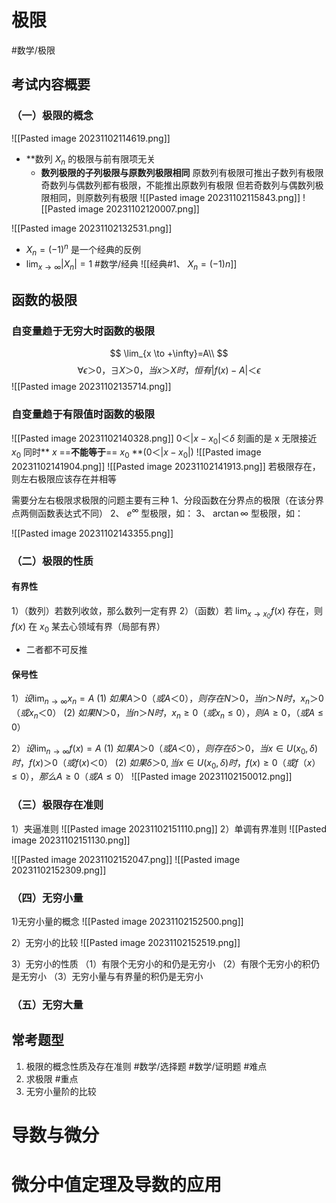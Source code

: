 # 极限 
#数学/极限
## 考试内容概要
### （一）极限的概念
![[Pasted image 20231102114619.png]]
- **数列 ${X_n}$ 的极限与前有限项无关
	- **数列极限的子列极限与原数列极限相同**
		原数列有极限可推出子数列有极限
		奇数列与偶数列都有极限，不能推出原数列有极限
		但若奇数列与偶数列极限相同，则原数列有极限
![[Pasted image 20231102115843.png]] 
![[Pasted image 20231102120007.png]]

![[Pasted image 20231102132531.png]]
-  $X_n = (-1)^n$ 是一个经典的反例 
- $\lim_{x \to \infty} |X_n|=1$
#数学/经典
![[经典#1、 $X_n = (-1) n$]]

## 函数的极限
### 自变量趋于无穷大时函数的极限
$$
\lim_{x \to +\infty}=A\\
$$
$$
\forall \epsilon＞0，\exists X＞0，当x＞X时，恒有|f(x)-A|＜\epsilon
$$
![[Pasted image 20231102135714.png]]
### 自变量趋于有限值时函数的极限
![[Pasted image 20231102140328.png]]
$0＜|x-x_0|＜\delta$ 刻画的是 x 无限接近 $x_0$
同时** $x$ ==**不能等于**== $x_0$ **($0＜|x-x_0|$)
![[Pasted image 20231102141904.png]]
![[Pasted image 20231102141913.png]]
	若极限存在，则左右极限应该存在并相等


需要分左右极限求极限的问题主要有三种
1、分段函数在分界点的极限（在该分界点两侧函数表达式不同）
2、 $e^\infty$ 型极限，如：
3、 $\arctan \infty$ 型极限，如：

![[Pasted image 20231102143355.png]]


### （二）极限的性质
#### 有界性
1）（数列）若数列收敛，那么数列一定有界
2）（函数）若 $\lim_{x\to x_0}f(x)$ 存在，则 $f (x)$ 在 $x_0$ 某去心领域有界（局部有界）
- 二者都不可反推

#### 保号性
1）$设\lim_{n\to \infty}x_n=A$ 
	(1) $如果A＞0（或A＜0），则存在N＞0，当n＞N时，x_n＞0（或x_n＜0）$
	(2)  $如果N＞0，当n＞N时，x_n≥0（或x_n≤0），则A≥0，（或A≤0）$

2）$设\lim_{n\to \infty}f(x)=A$ 
	(1) $如果A＞0（或A＜0），则存在\delta＞0，当x\in U(x_0,\delta)时，f(x)＞0（或f(x)＜0）$
	(2)  $如果\delta＞0,当x\in U(x_0,\delta)时，f(x)≥0（或f（x）≤0），那么A≥0（或A≤0）$
![[Pasted image 20231102150012.png]]


### （三）极限存在准则
1）夹逼准则
![[Pasted image 20231102151110.png]]
2）单调有界准则
![[Pasted image 20231102151130.png]]


![[Pasted image 20231102152047.png]]
![[Pasted image 20231102152309.png]]
### （四）无穷小量
1)无穷小量的概念
	![[Pasted image 20231102152500.png]]


2）无穷小的比较
![[Pasted image 20231102152519.png]]

3）无穷小的性质
（1）有限个无穷小的和仍是无穷小
（2）有限个无穷小的积仍是无穷小
（3）无穷小量与有界量的积仍是无穷小

### （五）无穷大量



## 常考题型
1. 极限的概念性质及存在准则 #数学/选择题 #数学/证明题 #难点
2. 求极限 #重点 
3. 无穷小量阶的比较








# 导数与微分




# 微分中值定理及导数的应用








